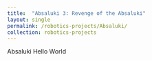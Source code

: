 ```yaml
---
title:  "Absaluki 3: Revenge of the Absaluki"
layout: single
permalink: /robotics-projects/Absaluki/
collection: robotics-projects
---
```


Absaluki Hello World
